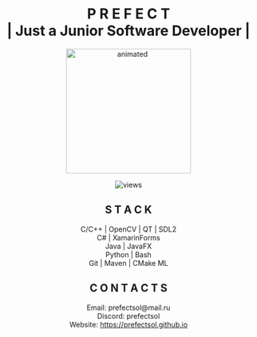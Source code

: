 <h1 align="center"><strong>P R E F E C T<br> | Just a Junior Software Developer  |  </strong></h1>

<p align="center">
  <img src="https://tenor.com/view/github-cat-kitty-waiting-loading-gif-25774588.gif" alt="animated" width = 250 height = 250>
</p>

<p align="center">
  <img src="https://komarev.com/ghpvc/?username=PrefectSol&color=green" alt="views">
</p>

<h2 align="center">S T A C K </h2>

<p align="center">
  C/C++ | OpenCV | QT | SDL2  <br>
  C# | XamarinForms <br>
  Java | JavaFX  <br>
  Python | Bash  <br>
  Git | Maven | CMake  
  ML
</p>

<h2 align="center">C O N T A C T S</h2>

<p align="center">
  Email: prefectsol@mail.ru <br>
  Discord: prefectsol <br>
  Website: <a href="https://prefectsol.github.io/">https://prefectsol.github.io</a> <br>
</p>
